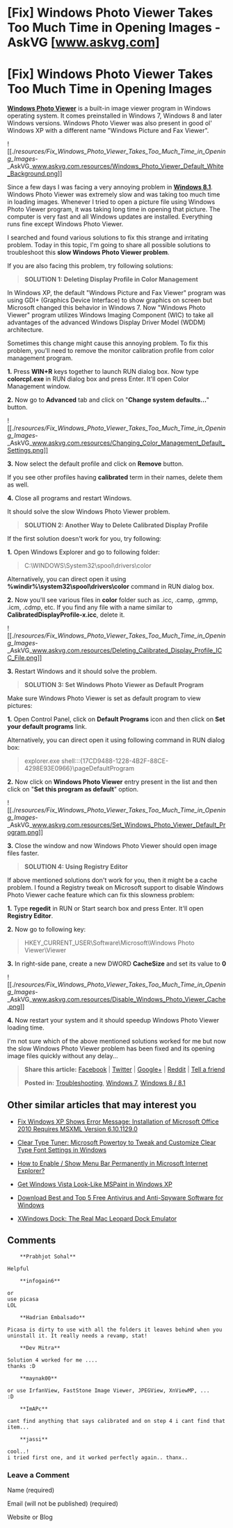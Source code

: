 # [Fix] Windows Photo Viewer Takes Too Much Time in Opening Images - AskVG [www.askvg.com]

# \[Fix\] Windows Photo Viewer Takes Too Much Time in Opening Images

[**Windows Photo Viewer**](http://www.askvg.com/tip-make-photo-viewer-app-in-windows-7-and-8-1-metro-style/) is a built-in image viewer program in Windows operating system. It comes preinstalled in Windows 7, Windows 8 and later Windows versions. Windows Photo Viewer was also present in good ol' Windows XP with a different name "Windows Picture and Fax Viewer".

![[./_resources/Fix_Windows_Photo_Viewer_Takes_Too_Much_Time_in_Opening_Images_-_AskVG_www.askvg.com.resources/Windows_Photo_Viewer_Default_White_Background.png]]

Since a few days I was facing a very annoying problem in **[Windows 8.1](http://www.askvg.com/exclusive-windows-8-1-features-list/)**. Windows Photo Viewer was extremely slow and was taking too much time in loading images. Whenever I tried to open a picture file using Windows Photo Viewer program, it was taking long time in opening that picture. The computer is very fast and all Windows updates are installed. Everything runs fine except Windows Photo Viewer.

I searched and found various solutions to fix this strange and irritating problem. Today in this topic, I'm going to share all possible solutions to troubleshoot this **slow Windows Photo Viewer problem**.

If you are also facing this problem, try following solutions:

> **SOLUTION 1: Deleting Display Profile in Color Management**

In Windows XP, the default "Windows Picture and Fax Viewer" program was using GDI+ (Graphics Device Interface) to show graphics on screen but Microsoft changed this behavior in Windows 7. Now "Windows Photo Viewer" program utilizes Windows Imaging Component (WIC) to take all advantages of the advanced Windows Display Driver Model (WDDM) architecture.

Sometimes this change might cause this annoying problem. To fix this problem, you'll need to remove the monitor calibration profile from color management program.

**1.** Press **WIN+R** keys together to launch RUN dialog box. Now type **colorcpl.exe** in RUN dialog box and press Enter. It'll open Color Management window.

**2.** Now go to **Advanced** tab and click on "**Change system defaults...**" button.

![[./_resources/Fix_Windows_Photo_Viewer_Takes_Too_Much_Time_in_Opening_Images_-_AskVG_www.askvg.com.resources/Changing_Color_Management_Default_Settings.png]]

**3.** Now select the default profile and click on **Remove** button.

If you see other profiles having **calibrated** term in their names, delete them as well.

**4.** Close all programs and restart Windows.

It should solve the slow Windows Photo Viewer problem.

> **SOLUTION 2: Another Way to Delete Calibrated Display Profile**

If the first solution doesn't work for you, try following:

**1.** Open Windows Explorer and go to following folder:

> C:\\WINDOWS\\System32\\spool\\drivers\\color

Alternatively, you can direct open it using **%windir%\\system32\\spool\\drivers\\color** command in RUN dialog box.

**2.** Now you'll see various files in **color** folder such as .icc, .camp, .gmmp, .icm, .cdmp, etc. If you find any file with a name similar to **CalibratedDisplayProfile-x.icc**, delete it.

![[./_resources/Fix_Windows_Photo_Viewer_Takes_Too_Much_Time_in_Opening_Images_-_AskVG_www.askvg.com.resources/Deleting_Calibrated_Display_Profile_ICC_File.png]]

**3.** Restart Windows and it should solve the problem.

> **SOLUTION 3: Set Windows Photo Viewer as Default Program**

Make sure Windows Photo Viewer is set as default program to view pictures:

**1.** Open Control Panel, click on **Default Programs** icon and then click on **Set your default programs** link.

Alternatively, you can direct open it using following command in RUN dialog box:

> explorer.exe shell:::{17CD9488-1228-4B2F-88CE-4298E93E0966}\\pageDefaultProgram

**2.** Now click on **Windows Photo Viewer** entry present in the list and then click on "**Set this program as default**" option.

![[./_resources/Fix_Windows_Photo_Viewer_Takes_Too_Much_Time_in_Opening_Images_-_AskVG_www.askvg.com.resources/Set_Windows_Photo_Viewer_Default_Program.png]]

**3.** Close the window and now Windows Photo Viewer should open image files faster.

> **SOLUTION 4: Using Registry Editor**

If above mentioned solutions don't work for you, then it might be a cache problem. I found a Registry tweak on Microsoft support to disable Windows Photo Viewer cache feature which can fix this slowness problem:

**1.** Type **regedit** in RUN or Start search box and press Enter. It'll open **Registry Editor**.

**2.** Now go to following key:

> HKEY\_CURRENT\_USER\\Software\\Microsoft\\Windows Photo Viewer\\Viewer

**3.** In right-side pane, create a new DWORD **CacheSize** and set its value to **0**

![[./_resources/Fix_Windows_Photo_Viewer_Takes_Too_Much_Time_in_Opening_Images_-_AskVG_www.askvg.com.resources/Disable_Windows_Photo_Viewer_Cache.png]]

**4.** Now restart your system and it should speedup Windows Photo Viewer loading time.

I'm not sure which of the above mentioned solutions worked for me but now the slow Windows Photo Viewer problem has been fixed and its opening image files quickly without any delay...

> **Share this article:** [Facebook](https://www.facebook.com/sharer.php?u=http://www.askvg.com/fix-windows-photo-viewer-takes-too-much-time-in-opening-image-files/) | [Twitter](https://twitter.com/share?text=[Fix]%20Windows%20Photo%20Viewer%20Takes%20Too%20Much%20Time%20in%20Opening%20Images-&url=http://www.askvg.com/fix-windows-photo-viewer-takes-too-much-time-in-opening-image-files/) | [Google+](https://plus.google.com/share?url=http://www.askvg.com/fix-windows-photo-viewer-takes-too-much-time-in-opening-image-files/) | [Reddit](http://www.reddit.com/submit?url=http://www.askvg.com/fix-windows-photo-viewer-takes-too-much-time-in-opening-image-files/&title=[Fix]%20Windows%20Photo%20Viewer%20Takes%20Too%20Much%20Time%20in%20Opening%20Images) | [Tell a friend](http://www.askvg.com/fix-windows-photo-viewer-takes-too-much-time-in-opening-image-files/mailto:?subject=[Fix]%20Windows%20Photo%20Viewer%20Takes%20Too%20Much%20Time%20in%20Opening%20Images&body=http://www.askvg.com/fix-windows-photo-viewer-takes-too-much-time-in-opening-image-files/)
> 
> **Posted in:** [Troubleshooting](http://www.askvg.com/category/troubleshooting/), [Windows 7](http://www.askvg.com/category/windows-seven/), [Windows 8 / 8.1](http://www.askvg.com/category/windows-8/)

## Other similar articles that may interest you

* [Fix Windows XP Shows Error Message: Installation of Microsoft Office 2010 Requires MSXML Version 6.10.1129.0](http://www.askvg.com/fix-installation-of-microsoft-office-2010-requires-msxml-version-6-10-1129-0/)

* [Clear Type Tuner: Microsoft Powertoy to Tweak and Customize Clear Type Font Settings in Windows](http://www.askvg.com/clear-type-tuner-microsoft-powertoy-for-windows/)
* [How to Enable / Show Menu Bar Permanently in Microsoft Internet Explorer?](http://www.askvg.com/how-to-enable-show-menu-bar-permanently-in-microsoft-internet-explorer-9-ie9-beta/)
* [Get Windows Vista Look-Like MSPaint in Windows XP](http://www.askvg.com/get-windows-vista-look-like-mspaint-in-windows-xp/)
* [Download Best and Top 5 Free Antivirus and Anti-Spyware Software for Windows](http://www.askvg.com/top-5-best-free-antivirus-and-anti-spyware-software-for-windows/)
* [XWindows Dock: The Real Mac Leopard Dock Emulator](http://www.askvg.com/xwindows-dock-the-real-mac-leopard-dock-emulator/)

## Comments

		**Prabhjot Sohal**
	
	Helpful
	
		**infogain6**
	
	or
	use picasa
	LOL
	
		**Hadrian Embalsado**
	
	Picasa is dirty to use with all the folders it leaves behind when you uninstall it. It really needs a revamp, stat!
	
		**Dev Mitra**
	
	Solution 4 worked for me ....
	thanks :D
	
		**maynak00**
	
	or use IrfanView, FastStone Image Viewer, JPEGView, XnViewMP, ...
	:D
	
		**ImAPc**
	
	cant find anything that says calibrated and on step 4 i cant find that item...
	
		**jassi**
	
	cool..!
	i tried first one, and it worked perfectly again.. thanx..
	

### Leave a Comment

Name (required)

Email (will not be published) (required)

Website or Blog
